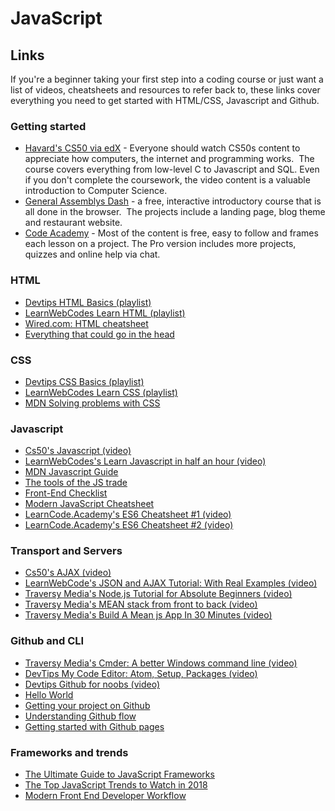 # JavaScript

## Links
If you're a beginner taking your first step into a coding course or just want a list of videos, cheatsheets and resources to refer back to, these links cover everything you need to get started with HTML/CSS, Javascript and Github. 

### Getting started
- [Havard's CS50 via edX](https://www.edx.org/course/introduction-computer-science-harvardx-cs50x) - Everyone should watch CS50s content to appreciate how computers, the internet and programming works.  The course covers everything from low-level C to Javascript and SQL.  Even if you don't complete the coursework, the video content is a valuable introduction to Computer Science.
- [General Assemblys Dash](https://dash.generalassemb.ly/) - a free, interactive introductory course that is all done in the browser.  The projects include a landing page, blog theme and restaurant website.
 - [Code Academy](https://www.codecademy.com/learn/make-a-website) - Most of the content is free, easy to follow and frames each lesson on a project. The Pro version includes more projects, quizzes and online help via chat.

### HTML
- [Devtips HTML Basics (playlist)](https://www.youtube.com/playlist?list=PLqGj3iMvMa4KlJn1pMYPVV3eYzxJlWcON)
- [LearnWebCodes Learn HTML (playlist)](https://www.youtube.com/playlist?list=PLpcSpRrAaOaqiiUGIKOec4pb4LMsBRfnl)
- [Wired.com: HTML cheatsheet](https://www.wired.com/2010/02/html_cheatsheet/)
- [Everything that could go in the head](https://github.com/joshbuchea/HEAD) 
 
### CSS
- [Devtips CSS Basics (playlist)](https://www.youtube.com/playlist?list=PLqGj3iMvMa4IOmy04kDxh_hqODMqoeeCy)
- [LearnWebCodes Learn CSS (playlist)](https://www.youtube.com/playlist?list=PLpcSpRrAaOaqfJ5uIRikm04Gd5X5aiqSB)
- [MDN Solving problems with CSS](https://developer.mozilla.org/en-US/docs/Learn/CSS/Howto)

### Javascript
- [Cs50's Javascript (video)](https://www.youtube.com/watch?v=ZyXuwTTKKM0)  
- [LearnWebCodes's Learn Javascript in half an hour (video)](https://youtu.be/zPHerhks2Vg?t=10s)
- [MDN Javascript Guide](https://developer.mozilla.org/en-US/docs/Web/JavaScript/Guide)
- [The tools of the JS trade](https://dev.to/kayis/the-tools-of-the-js-trade)
- [Front-End Checklist](https://github.com/thedaviddias/Front-End-Checklist)	 	 
- [Modern JavaScript Cheatsheet](https://github.com/mbeaudru/modern-js-cheatsheet) 
- [LearnCode.Academy's ES6 Cheatsheet #1 (video)](https://youtu.be/AfWYO8t7ed4)
- [LearnCode.Academy's ES6 Cheatsheet #2 (video)](https://youtu.be/LmL0Gh193M0)

### Transport and Servers
- [Cs50's AJAX (video)](https://youtu.be/FtefVGIgAfA)
- [LearnWebCode's JSON and AJAX Tutorial: With Real Examples (video)](https://youtu.be/rJesac0_Ftw)
- [Traversy Media's Node.js Tutorial for Absolute Beginners (video)](https://youtu.be/U8XF6AFGqlc)
- [Traversy Media's MEAN stack from front to back (video)](https://www.youtube.com/watch?v=uONz0lEWft0&amp)
- [Traversy Media's Build A Mean js App In 30 Minutes (video)](https://youtu.be/a-dn6k6Frq4)

### Github and CLI
- [Traversy Media's Cmder: A better Windows command line (video)](https://www.youtube.com/watch?v=Xm790AkFeK4)
- [DevTips My Code Editor: Atom, Setup, Packages (video)](https://www.youtube.com/watch?v=hPC6keUUiTA)
- [Devtips Github for noobs (video)](https://www.youtube.com/playlist?list=PLqGj3iMvMa4LFz8DZ0t-89twnelpT4Ilw)
- [Hello World](https://guides.github.com/activities/hello-world/)
- [Getting your project on Github](https://guides.github.com/introduction/getting-your-project-on-github/)
- [Understanding Github flow](https://guides.github.com/introduction/flow/)
- [Getting started with Github pages](https://guides.github.com/features/pages/)

### Frameworks and trends 	 
- [The Ultimate Guide to JavaScript Frameworks](https://javascriptreport.com/the-ultimate-guide-to-javascript-frameworks/) 	 
- [The Top JavaScript Trends to Watch in 2018](https://hackernoon.com/the-top-javascript-trends-to-watch-in-2018-a8437dd94425)
- [Modern Front End Developer Workflow](https://github.com/Jyotsna-Singh/CheatSheets/tree/master/Modern-Dev-Workflow-Gulp-Node)

